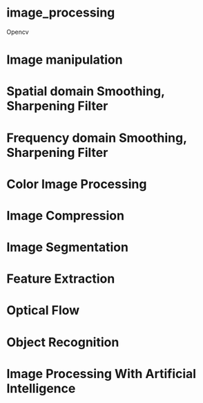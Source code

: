 # image_processing
Opencv
# Image manipulation
# Spatial domain Smoothing, Sharpening Filter
# Frequency domain Smoothing, Sharpening Filter
# Color Image Processing
# Image Compression
# Image Segmentation
# Feature Extraction
# Optical Flow
# Object Recognition
# Image Processing With Artificial Intelligence

